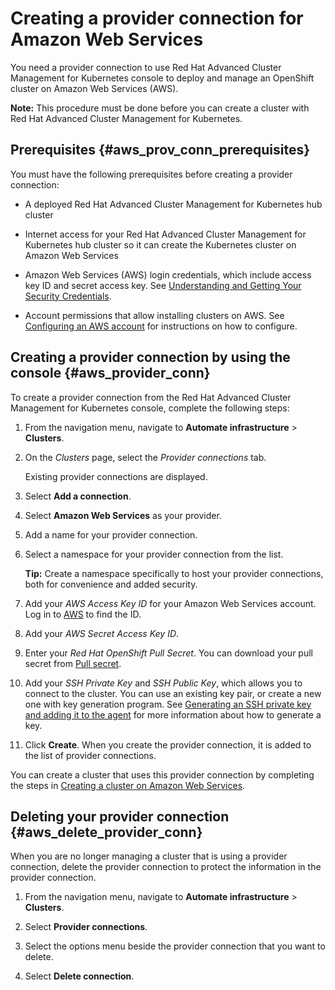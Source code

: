 # Creating a provider connection for Amazon Web Services

You need a provider connection to use Red Hat Advanced Cluster Management for Kubernetes console to deploy and manage an OpenShift cluster on Amazon Web Services (AWS).

**Note:** This procedure must be done before you can create a cluster with Red Hat Advanced Cluster Management for Kubernetes.

## Prerequisites {#aws_prov_conn_prerequisites}

You must have the following prerequisites before creating a provider connection:

* A deployed Red Hat Advanced Cluster Management for Kubernetes hub cluster

* Internet access for your Red Hat Advanced Cluster Management for Kubernetes hub cluster so it can create the Kubernetes cluster on Amazon Web Services

* Amazon Web Services (AWS) login credentials, which include access key ID and secret access key. See [Understanding and Getting Your Security Credentials](https://docs.aws.amazon.com/general/latest/gr/aws-sec-cred-types.html).

* Account permissions that allow installing clusters on AWS. See [Configuring an AWS account](https://docs.openshift.com/container-platform/4.3/installing/installing_aws/installing-aws-account.html#installation-aws-permissions_installing-aws-account) for instructions on how to configure.

## Creating a provider connection by using the console {#aws_provider_conn}

To create a provider connection from the Red Hat Advanced Cluster Management for Kubernetes console, complete the following steps:

1. From the navigation menu, navigate to **Automate infrastructure** > **Clusters**.

2. On the _Clusters_ page, select the *Provider connections* tab.

   Existing provider connections are displayed.

3. Select **Add a connection**.

4. Select **Amazon Web Services** as your provider.

5. Add a name for your provider connection.

6. Select a namespace for your provider connection from the list.

   **Tip:** Create a namespace specifically to host your provider connections, both for convenience and added security.

7. Add your *AWS Access Key ID* for your Amazon Web Services account. Log in to [AWS](https://console.aws.amazon.com/iam/home#/security_credentials) to find the ID.

8. Add your *AWS Secret Access Key ID*.

9. Enter your *Red Hat OpenShift Pull Secret*. You can download your pull secret from [Pull secret](https://cloud.redhat.com/openshift/install/pull-secret).

10. Add your *SSH Private Key* and *SSH Public Key*, which allows you to connect to the cluster. You can use an existing key pair, or create a new one with key generation program. See [Generating an SSH private key and adding it to the agent](https://docs.openshift.com/container-platform/4.3/installing/installing_aws/installing-aws-default.html#ssh-agent-using_installing-aws-default) for more information about how to generate a key.

11. Click **Create**. When you create the provider connection, it is added to the list of provider connections.

You can create a cluster that uses this provider connection by completing the steps in [Creating a cluster on Amazon Web Services](create_ocp_aws.md).

## Deleting your provider connection {#aws_delete_provider_conn}

When you are no longer managing a cluster that is using a provider connection, delete the provider connection to protect the information in the provider connection.

1. From the navigation menu, navigate to **Automate infrastructure** > **Clusters**.

2. Select **Provider connections**.

3. Select the options menu beside the provider connection that you want to delete.

4. Select **Delete connection**.

